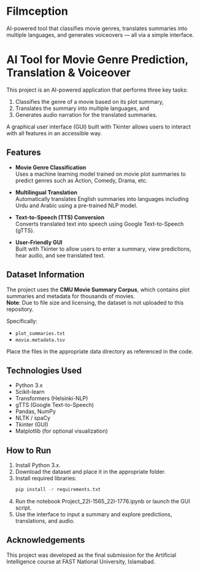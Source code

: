 # Filmception
AI-powered tool that classifies movie genres, translates summaries into multiple languages, and generates voiceovers — all via a simple interface.
# AI Tool for Movie Genre Prediction, Translation & Voiceover

This project is an AI-powered application that performs three key tasks:
1. Classifies the genre of a movie based on its plot summary,
2. Translates the summary into multiple languages, and
3. Generates audio narration for the translated summaries.

A graphical user interface (GUI) built with Tkinter allows users to interact with all features in an accessible way.

## Features

- **Movie Genre Classification**  
  Uses a machine learning model trained on movie plot summaries to predict genres such as Action, Comedy, Drama, etc.

- **Multilingual Translation**  
  Automatically translates English summaries into languages including Urdu and Arabic using a pre-trained NLP model.

- **Text-to-Speech (TTS) Conversion**  
  Converts translated text into speech using Google Text-to-Speech (gTTS).

- **User-Friendly GUI**  
  Built with Tkinter to allow users to enter a summary, view predictions, hear audio, and see translated text.

## Dataset Information

The project uses the **CMU Movie Summary Corpus**, which contains plot summaries and metadata for thousands of movies.  
**Note**: Due to file size and licensing, the dataset is not uploaded to this repository.  

Specifically:
- `plot_summaries.txt`  
- `movie.metadata.tsv`

Place the files in the appropriate data directory as referenced in the code.

## Technologies Used

- Python 3.x
- Scikit-learn
- Transformers (Helsinki-NLP)
- gTTS (Google Text-to-Speech)
- Pandas, NumPy
- NLTK / spaCy
- Tkinter (GUI)
- Matplotlib (for optional visualization)


## How to Run

1. Install Python 3.x.
2. Download the dataset and place it in the appropriate folder.
3. Install required libraries:
   ```bash
   pip install -r requirements.txt
4. Run the notebook Project_22I-1565_22I-1776.ipynb or launch the GUI script.
5. Use the interface to input a summary and explore predictions, translations, and audio.

## Acknowledgements
This project was developed as the final submission for the Artificial Intelligence course at FAST National University, Islamabad.

